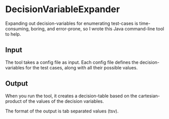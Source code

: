 # DecisionVariableExpander
Expanding out decision-variables for enumerating test-cases is time-consuming, boring, and error-prone, so I wrote this Java command-line tool to help.

## Input
The tool takes a config file as input.  Each config file defines the decision-variables for the test cases, along with all their possible values.

## Output
When you run the tool, it creates a decision-table based on the cartesian-product of the values of the decision variables.

The format of the output is tab separated values (tsv).

